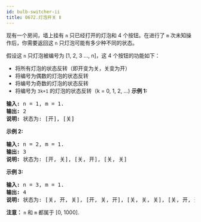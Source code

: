 ```yaml
---
id: bulb-switcher-ii
title: 0672.灯泡开关 Ⅱ
---
```

现有一个房间，墙上挂有 <code>n</code> 只已经打开的灯泡和 4 个按钮。在进行了 <code>m</code> 次未知操作后，你需要返回这 <code>n</code> 只灯泡可能有多少种不同的状态。

假设这 <code>n</code> 只灯泡被编号为 [1, 2, 3 ..., n]，这 4 个按钮的功能如下：

- 将所有灯泡的状态反转（即开变为关，关变为开）
- 将编号为偶数的灯泡的状态反转
- 将编号为奇数的灯泡的状态反转
- 将编号为 <code>3k+1</code> 的灯泡的状态反转（k = 0, 1, 2, ...)
**示例 1:**


<pre><strong>输入:</strong> n = 1, m = 1.<br/><strong>输出:</strong> 2<br/><strong>说明:</strong> 状态为: [开], [关]<br/></pre>

**示例 2:**


<pre><strong>输入:</strong> n = 2, m = 1.<br/><strong>输出:</strong> 3<br/><strong>说明:</strong> 状态为: [开, 关], [关, 开], [关, 关]<br/></pre>

**示例 3:**


<pre><strong>输入:</strong> n = 3, m = 1.<br/><strong>输出:</strong> 4<br/><strong>说明:</strong> 状态为: [关, 开, 关], [开, 关, 开], [关, 关, 关], [关, 开, 开].<br/></pre>

**注意：** <code>n</code> 和 <code>m</code> 都属于 [0, 1000].
